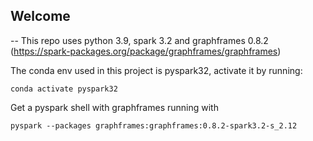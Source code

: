 ## Welcome
--
This repo uses python 3.9, spark 3.2 and graphframes 0.8.2 
(https://spark-packages.org/package/graphframes/graphframes)

The conda env used in this project is pyspark32, activate it by running:

`conda activate pyspark32`

Get a pyspark shell with graphframes running with

`pyspark --packages graphframes:graphframes:0.8.2-spark3.2-s_2.12`
